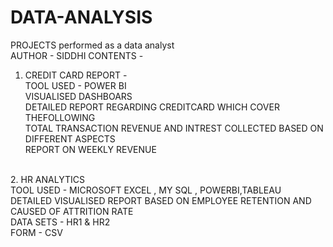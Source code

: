 # DATA-ANALYSIS
PROJECTS  performed as a data analyst
<br>
AUTHOR - SIDDHI
CONTENTS -
<br>
1. CREDIT CARD REPORT -
  <br> TOOL USED - POWER BI
    <br> VISUALISED DASHBOARS 
<br> DETAILED REPORT REGARDING CREDITCARD WHICH COVER THEFOLLOWING
<br> TOTAL TRANSACTION REVENUE AND INTREST COLLECTED BASED ON DIFFERENT ASPECTS
<br> REPORT ON WEEKLY REVENUE  
<br> 
2. HR ANALYTICS
   <br>  TOOL USED - MICROSOFT EXCEL , MY SQL , POWERBI,TABLEAU
   <br> DETAILED VISUALISED REPORT BASED ON EMPLOYEE RETENTION AND CAUSED OF ATTRITION RATE
   <br> DATA SETS - HR1 & HR2
   <br> FORM - CSV
